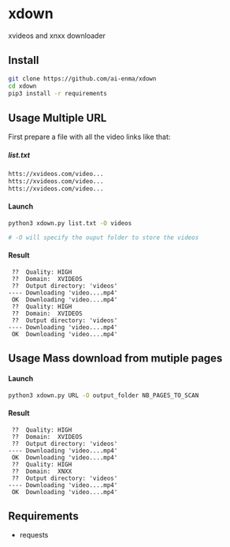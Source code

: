 # xdown
xvideos and xnxx downloader 

## Install
```BASH
git clone https://github.com/ai-enma/xdown
cd xdown
pip3 install -r requirements
```

## Usage Multiple URL

First prepare a file with all the video links
like that:

##### list.txt
```HTML
htts://xvideos.com/video...
htts://xvideos.com/video...
htts://xvideos.com/video...
```

#### Launch
```BASH
python3 xdown.py list.txt -O videos

# -O will specify the ouput folder to store the videos
```

#### Result
```
 ??  Quality: HIGH
 ??  Domain:  XVIDEOS
 ??  Output directory: 'videos'
---- Downloading 'video....mp4'
 OK  Downloading 'video....mp4'
 ??  Quality: HIGH
 ??  Domain:  XVIDEOS
 ??  Output directory: 'videos'
---- Downloading 'video....mp4'
 OK  Downloading 'video....mp4'
```

## Usage Mass download from mutiple pages

#### Launch
```BASH
python3 xdown.py URL -O output_folder NB_PAGES_TO_SCAN
```

#### Result
```
 ??  Quality: HIGH
 ??  Domain:  XVIDEOS
 ??  Output directory: 'videos'
---- Downloading 'video....mp4'
 OK  Downloading 'video....mp4'
 ??  Quality: HIGH
 ??  Domain:  XNXX
 ??  Output directory: 'videos'
---- Downloading 'video....mp4'
 OK  Downloading 'video....mp4'
```

## Requirements
- requests
